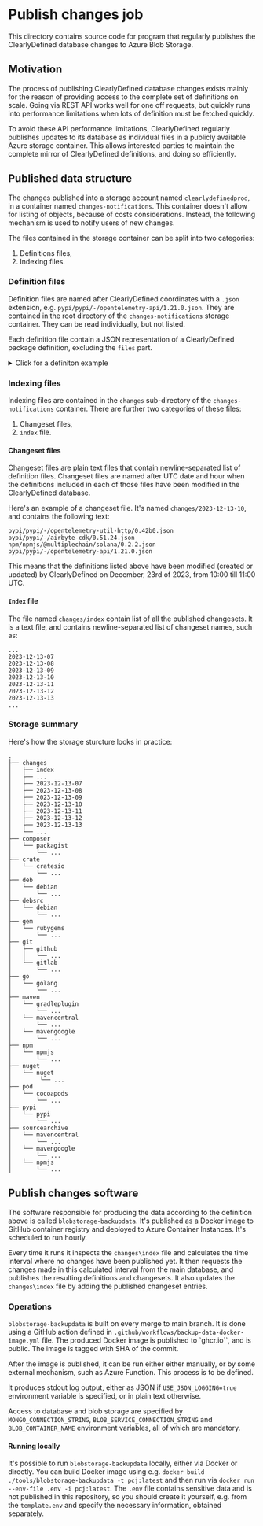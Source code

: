 # Publish changes job
This directory contains source code for program that regularly publishes the
ClearlyDefined database changes to Azure Blob Storage.

## Motivation
The process of publishing ClearlyDefined database changes exists mainly for the reason of
providing access to the complete set of definitions on scale. Going via REST API works well
for one off requests, but quickly runs into performance limitations when lots of definition 
must be fetched quickly.

To avoid these API performance limitations, ClearlyDefined regularly publishes updates to its
database as individual files in a publicly available Azure storage container. This allows interested
parties to maintain the complete mirror of ClearlyDefined definitions, and doing so efficiently.

## Published data structure

The changes published into a storage account named `clearlydefinedprod`, in a container named
`changes-notifications`. This container doesn't allow for listing of objects, because of costs
considerations. Instead, the following mechanism is used to notify users of new changes.

The files contained in the storage container can be split into two categories:
1. Definitions files,
2. Indexing files.

### Definition files
Definition files are named after ClearlyDefined coordinates with a `.json` extension, e.g.
`pypi/pypi/-/opentelemetry-api/1.21.0.json`. They are contained in the root directory of the
`changes-notifications` storage container. They can be read individually, but not listed.

Each definition file contain a JSON representation of a ClearlyDefined package definition,
excluding the `files` part.
<details>
  <summary>Click for a definiton example</summary>

```
{
  "_id": "pypi/pypi/-/opentelemetry-api/1.21.0",
  "described": {
    "hashes": {
      "sha1": "f64065a0a89e343943534766b89c849fe751bf19",
      "sha256": "d6185fd5043e000075d921822fd2d26b953eba8ca21b1e2fa360dd46a7686316"
    },
    "files": 71,
    "urls": {
      "registry": "https://pypi.org/project/opentelemetry-api",
      "version": "https://pypi.org/project/opentelemetry-api/1.21.0",
      "download": "https://files.pythonhosted.org/packages/4d/aa/1a10f310275fdd05a1062d4a8a641a5f041db2377956a80ff3c4dc325a6c/opentelemetry_api-1.21.0.tar.gz"
    },
    "tools": [
      "clearlydefined/1.3.1"
    ],
    "toolScore": {
      "total": 70,
      "date": 0,
      "source": 70
    },
    "sourceLocation": {
      "type": "pypi",
      "provider": "pypi",
      "name": "opentelemetry-api",
      "revision": "1.21.0",
      "url": "https://pypi.org/project/opentelemetry-api/1.21.0/"
    },
    "score": {
      "total": 70,
      "date": 0,
      "source": 70
    }
  },
  "licensed": {
    "declared": "Apache-2.0",
    "toolScore": {
      "total": 60,
      "declared": 30,
      "discovered": 0,
      "consistency": 15,
      "spdx": 15,
      "texts": 0
    },
    "facets": {
      "core": {
        "attribution": {
          "unknown": 71
        },
        "discovered": {
          "unknown": 71
        },
        "files": 71
      }
    },
    "score": {
      "total": 60,
      "declared": 30,
      "discovered": 0,
      "consistency": 15,
      "spdx": 15,
      "texts": 0
    }
  },
  "_meta": {
    "schemaVersion": "1.6.1",
    "updated": "2023-12-13T10:59:09.978Z"
  },
  "scores": {
    "effective": 65,
    "tool": 65
  }
}
```
</details>

### Indexing files
Indexing files are contained in the `changes` sub-directory of the `changes-notifications` container.
There are further two categories of these files:
1. Changeset files,
2. `index` file.

#### Changeset files
Changeset files are plain text files that contain newline-separated list of definition files. 
Changeset files are named after UTC date and hour when the definitions included in each of 
those files have been modified in the ClearlyDefined database.

Here's an example of a changeset file. It's named `changes/2023-12-13-10`, and contains the following text:
```
pypi/pypi/-/opentelemetry-util-http/0.42b0.json
pypi/pypi/-/airbyte-cdk/0.51.24.json
npm/npmjs/@multiplechain/solana/0.2.2.json
pypi/pypi/-/opentelemetry-api/1.21.0.json
```
This means that the definitions listed above have been modified (created or updated) by ClearlyDefined
on December, 23rd of 2023, from 10:00 till 11:00 UTC.

#### `Index` file
The file named `changes/index` contain list of all the published changesets. It is a text file, and
contains newline-separated list of changeset names, such as:
```
...
2023-12-13-07
2023-12-13-08
2023-12-13-09
2023-12-13-10
2023-12-13-11
2023-12-13-12
2023-12-13-13
...
```
### Storage summary

Here's how the storage sturcture looks in practice:
```
.
├── changes
│   ├── index
│   ├── ...
│   ├── 2023-12-13-07
│   ├── 2023-12-13-08
│   ├── 2023-12-13-09
│   ├── 2023-12-13-10
│   ├── 2023-12-13-11
│   ├── 2023-12-13-12
│   ├── 2023-12-13-13
│   └── ...
├── composer
│   └── packagist
│       └── ...
├── crate
│   └── cratesio
│       └── ...
├── deb
│   └── debian
│       └── ...
├── debsrc
│   └── debian
│       └── ...
├── gem
│   └── rubygems
│       └── ...
├── git
│   ├── github
│   │   └── ...
│   └── gitlab
│       └── ...
├── go
│   └── golang
│       └── ...
├── maven
│   └── gradleplugin
│       └── ...
│   └── mavencentral
│       └── ...
│   └── mavengoogle
│       └── ...
├── npm
│   └── npmjs
│       └── ...
├── nuget
│   └── nuget
│        └── ...
├── pod
│   └── cocoapods
│       └── ...
├── pypi
│   └── pypi
│       └── ...
├── sourcearchive
│   └── mavencentral
│       └── ...
│   └── mavengoogle
│       └── ...
│   └── npmjs
│       └── ...
```

## Publish changes software
The software responsible for producing the data according to the definition above is called
`blobstorage-backupdata`. It's published as a Docker image to GitHub container registry and 
deployed to Azure Container Instances. It's scheduled to run hourly.

Every time it runs it inspects the `changes\index` file and calculates the time interval
where no changes have been published yet. It then requests the changes made in this calculated
interval from the main database, and publishes the resulting definitions and changesets. It also
updates the `changes\index` file by adding the published changeset entries.

### Operations
`blobstorage-backupdata` is built on every merge to main branch. It is done using a GitHub action defined in
`.github/workflows/backup-data-docker-image.yml` file. The produced Docker image is published to 
`ghcr.io``, and is public. The image is tagged with SHA of the commit.

After the image is published, it can be run either either manually, or by some external mechanism,
such as Azure Function. This process is to be defined.

It produces stdout log output, either as JSON if `USE_JSON_LOGGING=true` environment variable is specified,
or in plain text otherwise.

Access to database and blob storage are specified by `MONGO_CONNECTION_STRING`, `BLOB_SERVICE_CONNECTION_STRING`
and `BLOB_CONTAINER_NAME` environment variables, all of which are mandatory.

#### Running locally
It's possible to run `blobstorage-backupdata` locally, either via Docker or directly. You can build Docker image
using e.g. `docker build ./tools/blobstorage-backupdata -t pcj:latest` and then run via 
`docker run --env-file .env -i pcj:latest`. The `.env` file contains sensitive data and is not published in this 
repository, so you should create it yourself, e.g. from the `template.env` and specify the necessary information,
obtained separately.